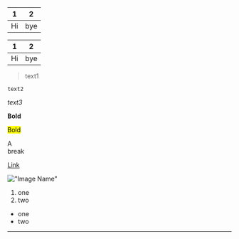 
|1|2
|:-:|:-:
|Hi|bye

|1|2
|-|-
|Hi|bye

>text1

`text2`

*text3*

<b>Bold</b>

<mark>Bold</mark>

A<br/>break

[Link](https://google.com)

!["Image Name"](https://cdnb.artstation.com/p/assets/images/images/042/117/103/large/xiao-yu-1.jpg?1633616878)

1. one
2. two

- one
- two

---
